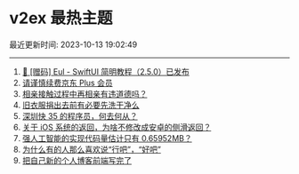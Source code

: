 # v2ex 最热主题

最近更新时间: 2023-10-13 19:02:49

--- 
1. [🚀 [赠码] Eul - SwiftUI 简明教程（2.5.0）已发布](https://www.v2ex.com/t/981557) 
2. [请谨慎续费京东 Plus 会员](https://www.v2ex.com/t/981580) 
3. [相亲接触过程中再相亲有违道德吗？](https://www.v2ex.com/t/981600) 
4. [旧衣服捐出去前有必要先洗干净么](https://www.v2ex.com/t/981549) 
5. [深圳快 35 的程序员，何去何从？](https://www.v2ex.com/t/981617) 
6. [关于 iOS 系统的返回，为啥不修改成安卓的侧滑返回？](https://www.v2ex.com/t/981620) 
7. [强人工智能的实现代码量估计只有 0.65952MB？](https://www.v2ex.com/t/981540) 
8. [为什么有的人那么喜欢说“行吧”，“好吧”](https://www.v2ex.com/t/981602) 
9. [把自己新的个人博客前端写完了](https://www.v2ex.com/t/981655) 
